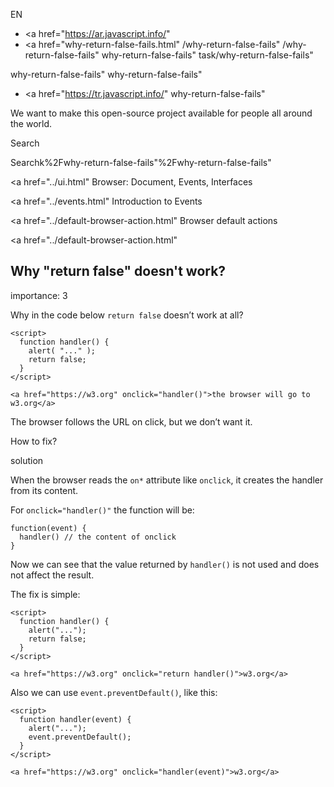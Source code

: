 EN

-   <a href="https://ar.javascript.info/"
-   <a href="why-return-false-fails.html"
    /why-return-false-fails"
    /why-return-false-fails"
    why-return-false-fails"
    task/why-return-false-fails"

<!-- -->

why-return-false-fails"
why-return-false-fails"

-   <a href="https://tr.javascript.info/"
    why-return-false-fails"

We want to make this open-source project available for people all around the world.

Search

Searchk%2Fwhy-return-false-fails"%2Fwhy-return-false-fails" </a>

<a href="../ui.html" Browser: Document, Events, Interfaces</span></a>

<a href="../events.html" Introduction to Events</span></a>

<a href="../default-browser-action.html" Browser default actions</span></a>

<a href="../default-browser-action.html"

## Why "return false" doesn't work?

<span class="task__importance" title="How important is the task, from 1 to 5">importance: 3</span>

Why in the code below `return false` doesn’t work at all?

<a href="why-return-false-fails.html#" class="toolbar__button toolbar__button_run" title="show"></a>

<a href="why-return-false-fails.html#" class="toolbar__button toolbar__button_edit" title="open in sandbox"></a>

    <script>
      function handler() {
        alert( "..." );
        return false;
      }
    </script>

    <a href="https://w3.org" onclick="handler()">the browser will go to w3.org</a>

The browser follows the URL on click, but we don’t want it.

How to fix?

solution

When the browser reads the `on*` attribute like `onclick`, it creates the handler from its content.

For `onclick="handler()"` the function will be:

    function(event) {
      handler() // the content of onclick
    }

Now we can see that the value returned by `handler()` is not used and does not affect the result.

The fix is simple:

<a href="why-return-false-fails.html#" class="toolbar__button toolbar__button_run" title="show"></a>

<a href="why-return-false-fails.html#" class="toolbar__button toolbar__button_edit" title="open in sandbox"></a>

    <script>
      function handler() {
        alert("...");
        return false;
      }
    </script>

    <a href="https://w3.org" onclick="return handler()">w3.org</a>

Also we can use `event.preventDefault()`, like this:

<a href="why-return-false-fails.html#" class="toolbar__button toolbar__button_run" title="show"></a>

<a href="why-return-false-fails.html#" class="toolbar__button toolbar__button_edit" title="open in sandbox"></a>

    <script>
      function handler(event) {
        alert("...");
        event.preventDefault();
      }
    </script>

    <a href="https://w3.org" onclick="handler(event)">w3.org</a>
